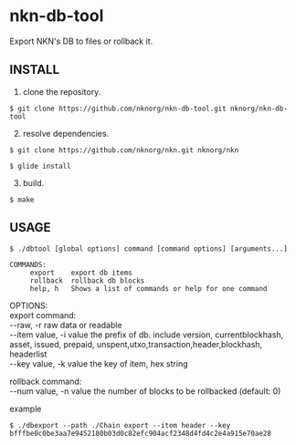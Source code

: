 # nkn-db-tool

Export NKN's DB to files or rollback it.

## INSTALL

1. clone the repository.

```
$ git clone https://github.com/nknorg/nkn-db-tool.git nknorg/nkn-db-tool
```

2. resolve dependencies.

```
$ git clone https://github.com/nknorg/nkn.git nknorg/nkn

$ glide install
```	

3. build.

```
$ make
```

## USAGE

```
$ ./dbtool [global options] command [command options] [arguments...]

COMMANDS:
     export    export db items
     rollback  rollback db blocks
     help, h   Shows a list of commands or help for one command
```


OPTIONS:  
export command:  
   --raw, -r               raw data or readable  
   --item value, -i value  the prefix of db. include version, currentblockhash, asset, issued, prepaid, unspent,utxo,transaction,header,blockhash, headerlist  
   --key value, -k value   the key of item, hex string  

rollback command:  
 --num value, -n value  the number of blocks to be rollbacked (default: 0)  

example

```
$ ./dbexport --path ./Chain export --item header --key bfffbe0c0be3aa7e9452180b03d0c82efc904acf2348d4fd4c2e4a915e70ae28
```
